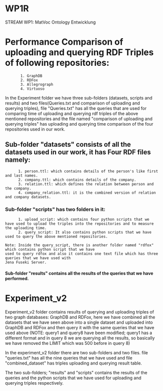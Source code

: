 # WP1R
STREAM WP1: MatVoc Ontology Entwicklung

# Performance Comparison of uploading and querying RDF Triples of following repositories: 
           1. GraphDB
           2. RDFox
           3. Allegrograph
           4. Virtuoso

In the Experiment folder we have three sub-folders (datasets, scripts and results) and two files(Queries.txt and comparison of uploading and querying triples), file "Queries.txt" has all the queries that are used for comparing time of uploading and querying rdf triples of the above mentioned repositories and the file named "comparison of uploading and querying triples" has uploading and querying time comparison of the four repositories used in our work.

## Sub-folder "datasets" consists of all the datasets used in our work, it has Four RDF files namely:
          1. person.ttl: which contains details of the person's like first and last names.
          2. company.ttl: which contains details of the company.
          3. relation.ttl: which defines the relation between person and the company.
          4. company_relation.ttl: it is the combined version of relation and company datasets.
          
### Sub-folder "scripts" has two folders in it:
          1. upload_script: which contains four python scripts that we have used to upload the triples into the repositories and to measure the uploading time.
          2. query_script: It also contains python scripts that we have used to query the above mentioned repositories. 
          
    Note: Inside the query_script, there is another folder named "rdfox" which contains python script that we have 
    used to query rdfox and also it contains one text file which has three queries that we have used with 
    Jena Fuseki Server. 
          
#### Sub-folder "results" contains all the results of the queries that we have performed.     

# Experiment_v2

Experiment_v2 folder contains results of querying and uploading triples of two graph databases: GraphDB and RDFox, here we have combined all the datasets that we have seen above into a single dataset and uploaded into GraphDB and RDFox and then query it with the same queries that we have used above (NOTE: query1 and query8 have been modified; query1 has a different format and in query 8 we are querying all the results, so basically we have removed the LIMIT which was 500 before in query 8)

In the experiment_v2 folder there are two sub-folders and two files. file "queries.txt" has all the nine queries that we have used  and file "combined_dataset" has triples uploading and querying result table.

The two sub-folders; "results" and "scripts" contains the results of the queries and the python scripts that we have used for uploading and querying triples respectively.


         
